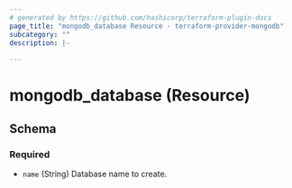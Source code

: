 ```yaml
---
# generated by https://github.com/hashicorp/terraform-plugin-docs
page_title: "mongodb_database Resource - terraform-provider-mongodb"
subcategory: ""
description: |-
  
---
```


# mongodb_database (Resource)





<!-- schema generated by tfplugindocs -->
## Schema

### Required

- `name` (String) Database name to create.
